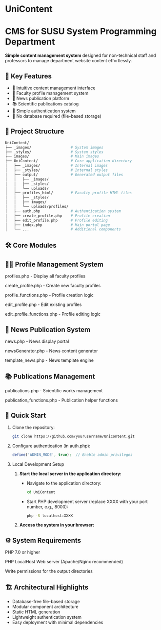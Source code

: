 # UniContent
# CMS for SUSU System Programming Department

**Simple content management system** designed for non-technical staff and professors to manage department website content effortlessly.

## 🌟 Key Features

- 📝 Intuitive content management interface
- 👥 Faculty profile management system
- 📰 News publication platform
- 📚 Scientific publications catalog
- 🔐 Simple authentication system
- 🚀 No database required (file-based storage)

## 📂 Project Structure

```bash
UniContent/
├── _images/                  # System images
├── _styles/                  # System styles
├── images/                   # Main images
├── UniContent/               # Core application directory
│   ├── _images/              # Internal images
│   ├── _styles/              # Internal styles
│   ├── output/               # Generated output files
│   │   ├── _images/
│   │   ├── _styles/
│   │   └── uploads/
│   ├── profiles_html/        # Faculty profile HTML files
│   │   ├── _styles/
│   │   ├── images/
│   │   └── uploads/profiles/
│   ├── auth.php              # Authentication system
│   ├── create_profile.php    # Profile creation
│   ├── edit_profile.php      # Profile editing
│   ├── index.php             # Main portal page
│   └── ...                   # Additional components
```
## 🛠 Core Modules
## 👨‍🏫 Profile Management System
profiles.php - Display all faculty profiles

create_profile.php - Create new faculty profiles

profile_functions.php - Profile creation logic

edit_profile.php - Edit existing profiles

edit_profile_functions.php - Profile editing logic

## 📰 News Publication System
news.php - News display portal

newsGenerator.php - News content generator

template_news.php - News template engine

## 📚 Publications Management
publications.php - Scientific works management

publication_functions.php - Publication helper functions

## 🚀 Quick Start
<ol>
<li>Clone the repository:</li>

```bash
git clone https://github.com/yourusername/UniContent.git
```
<li>Configure authentication (in auth.php):</li>

```php
define('ADMIN_MODE', true);  // Enable admin privileges
```

<li>Local Development Setup</li>

1. **Start the local server in the application directory:**
   - Navigate to the application directory:
     ```bash
     cd UniContent
     ```
   - Start PHP development server (replace XXXX with your port number, e.g., 8000):
     ```bash
     php -S localhost:XXXX
     ```

2. **Access the system in your browser:**
</ol>

## ⚙️ System Requirements
PHP 7.0 or higher

PHP LocalHost
Web server (Apache/Nginx recommended)


Write permissions for the output directories

## 🏗️ Architectural Highlights
<ul>
<li>Database-free file-based storage</li>
<li>Modular component architecture</li>
<li>Static HTML generation</li>
<li>Lightweight authentication system</li>
<li>Easy deployment with minimal dependencies</li>
</ul>
